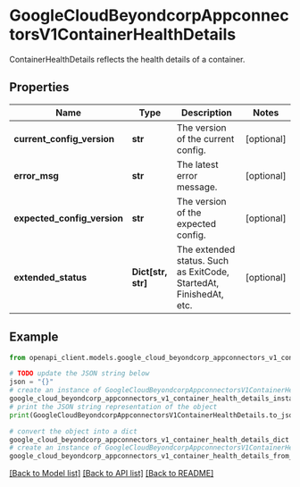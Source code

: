 # GoogleCloudBeyondcorpAppconnectorsV1ContainerHealthDetails

ContainerHealthDetails reflects the health details of a container.

## Properties

Name | Type | Description | Notes
------------ | ------------- | ------------- | -------------
**current_config_version** | **str** | The version of the current config. | [optional] 
**error_msg** | **str** | The latest error message. | [optional] 
**expected_config_version** | **str** | The version of the expected config. | [optional] 
**extended_status** | **Dict[str, str]** | The extended status. Such as ExitCode, StartedAt, FinishedAt, etc. | [optional] 

## Example

```python
from openapi_client.models.google_cloud_beyondcorp_appconnectors_v1_container_health_details import GoogleCloudBeyondcorpAppconnectorsV1ContainerHealthDetails

# TODO update the JSON string below
json = "{}"
# create an instance of GoogleCloudBeyondcorpAppconnectorsV1ContainerHealthDetails from a JSON string
google_cloud_beyondcorp_appconnectors_v1_container_health_details_instance = GoogleCloudBeyondcorpAppconnectorsV1ContainerHealthDetails.from_json(json)
# print the JSON string representation of the object
print(GoogleCloudBeyondcorpAppconnectorsV1ContainerHealthDetails.to_json())

# convert the object into a dict
google_cloud_beyondcorp_appconnectors_v1_container_health_details_dict = google_cloud_beyondcorp_appconnectors_v1_container_health_details_instance.to_dict()
# create an instance of GoogleCloudBeyondcorpAppconnectorsV1ContainerHealthDetails from a dict
google_cloud_beyondcorp_appconnectors_v1_container_health_details_from_dict = GoogleCloudBeyondcorpAppconnectorsV1ContainerHealthDetails.from_dict(google_cloud_beyondcorp_appconnectors_v1_container_health_details_dict)
```
[[Back to Model list]](../README.md#documentation-for-models) [[Back to API list]](../README.md#documentation-for-api-endpoints) [[Back to README]](../README.md)



